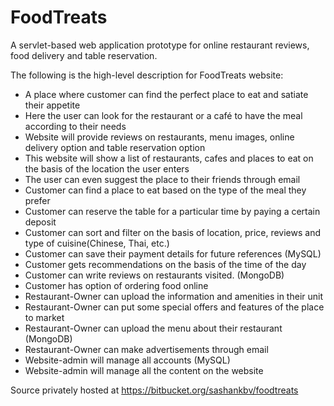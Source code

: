# FoodTreats
A servlet-based web application prototype for online restaurant reviews, food delivery and table reservation.

The following is the high-level description for FoodTreats website:

* A place where customer can find the perfect place to eat and satiate their appetite
* Here the user can look for the restaurant or a café to have the meal according to their needs
* Website will provide reviews on restaurants, menu images, online delivery option and table reservation option
* This website will show a list of restaurants, cafes and places to eat on the basis of the location the user enters
* The user can even suggest the place to their friends through email
* Customer can find a place to eat based on the type of the meal they prefer
* Customer can reserve the table for a particular time by paying a certain deposit
* Customer can sort and filter on the basis of location, price, reviews and type of cuisine(Chinese, Thai, etc.)
* Customer can save their payment details for future references (MySQL)
* Customer gets recommendations on the basis of the time of the day
* Customer can write reviews on restaurants visited. (MongoDB)
* Customer has option of ordering food online
* Restaurant-Owner can upload the information and amenities in their unit
* Restaurant-Owner can put some special offers and features of the place to market
* Restaurant-Owner can upload the menu  about their restaurant (MongoDB)
* Restaurant-Owner can make advertisements through email
* Website-admin will manage all accounts (MySQL)
* Website-admin will manage all the content on the website

Source privately hosted at https://bitbucket.org/sashankbv/foodtreats
